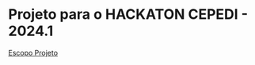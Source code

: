 # Projeto para o HACKATON CEPEDI - 2024.1

[Escopo Projeto](https://docs.google.com/document/d/1JSEzbl3bqCFhC4vEVqzml0nKVbvbJQWgz9Xy8UQY9ts/edit#heading=h.qf3g9vi17mii)
